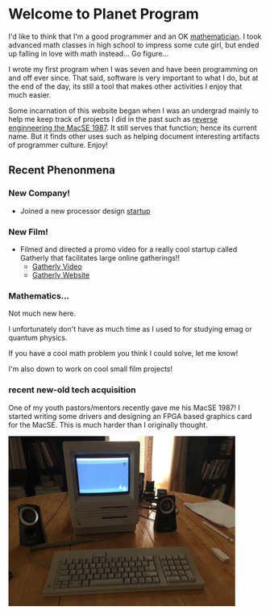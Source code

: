 # Welcome to Planet Program

I'd like to think that I'm a good programmer and an OK [mathematician](mathematics/ellipsoid_indicatrix/ellipsoid_indicatrix). 
I took advanced math classes in high school to impress some cute girl, but ended up falling in love with math instead... Go figure...

I wrote my first program when I was seven and have been programming on and off ever since. That said, software is very important to what I do, but at the end of the day, its still a tool that makes other activities I enjoy that much easier. 

Some incarnation of this website began when I was an undergrad mainly to help me keep track of projects I did in the past such as [reverse enginneering the MacSE 1987]. It still serves that function; hence its current name. But it finds other uses such as helping document interesting artifacts of programmer culture. Enjoy!

## Recent Phenonmena
### New Company!

 - Joined a new processor design [startup](https://chipeleven.com)

### New Film!

 - Filmed and directed a promo video for a really
 cool startup called Gatherly that facilitates
 large online gatherings!!
   - [Gatherly Video](https://www.youtube.com/watch?v=NJMwwuDtj88&feature=youtu.be)
   - [Gatherly Website](https://gatherly.io)

### Mathematics...

Not much new here.

I unfortunately don't have as much time as I used
to for studying emag or quantum physics. 

If you have a cool math problem you think I could 
solve, let me know!

I'm also down to work on cool small film projects!

### recent new-old tech acquisition
One of my youth pastors/mentors recently gave me his MacSE 1987!
I started writing some drivers and designing an FPGA based graphics card for the MacSE.
This is much harder than I originally thought.

<img src="Mac_SE.jpg" width="450"/>

[reverse enginneering the MacSE 1987]: Vintage_Tech/retrotech/my_setup.md
[here]: fpga/verilator/dpi.md
[Chisel]: https://www.chisel-lang.org
